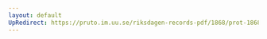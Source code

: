```yaml
---
layout: default
UpRedirect: https://pruto.im.uu.se/riksdagen-records-pdf/1868/prot-1868--ak--118/prot-1868--ak--118_002.pdf
---
```

